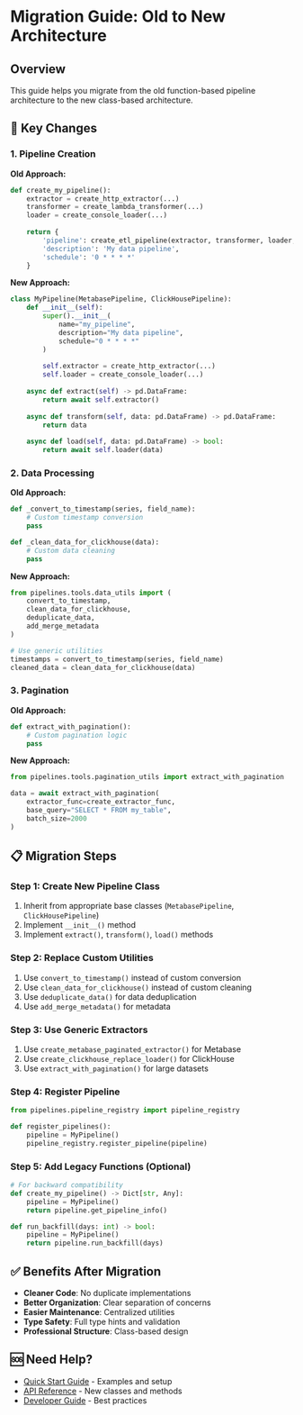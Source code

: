 # Migration Guide: Old to New Architecture

## Overview

This guide helps you migrate from the old function-based pipeline architecture to the new class-based architecture.

## 🔄 Key Changes

### 1. Pipeline Creation

**Old Approach:**
```python
def create_my_pipeline():
    extractor = create_http_extractor(...)
    transformer = create_lambda_transformer(...)
    loader = create_console_loader(...)
    
    return {
        'pipeline': create_etl_pipeline(extractor, transformer, loader, "My Pipeline"),
        'description': 'My data pipeline',
        'schedule': '0 * * * *'
    }
```

**New Approach:**
```python
class MyPipeline(MetabasePipeline, ClickHousePipeline):
    def __init__(self):
        super().__init__(
            name="my_pipeline",
            description="My data pipeline",
            schedule="0 * * * *"
        )
        
        self.extractor = create_http_extractor(...)
        self.loader = create_console_loader(...)
    
    async def extract(self) -> pd.DataFrame:
        return await self.extractor()
    
    async def transform(self, data: pd.DataFrame) -> pd.DataFrame:
        return data
    
    async def load(self, data: pd.DataFrame) -> bool:
        return await self.loader(data)
```

### 2. Data Processing

**Old Approach:**
```python
def _convert_to_timestamp(series, field_name):
    # Custom timestamp conversion
    pass

def _clean_data_for_clickhouse(data):
    # Custom data cleaning
    pass
```

**New Approach:**
```python
from pipelines.tools.data_utils import (
    convert_to_timestamp,
    clean_data_for_clickhouse,
    deduplicate_data,
    add_merge_metadata
)

# Use generic utilities
timestamps = convert_to_timestamp(series, field_name)
cleaned_data = clean_data_for_clickhouse(data)
```

### 3. Pagination

**Old Approach:**
```python
def extract_with_pagination():
    # Custom pagination logic
    pass
```

**New Approach:**
```python
from pipelines.tools.pagination_utils import extract_with_pagination

data = await extract_with_pagination(
    extractor_func=create_extractor_func,
    base_query="SELECT * FROM my_table",
    batch_size=2000
)
```

## 📋 Migration Steps

### Step 1: Create New Pipeline Class
1. Inherit from appropriate base classes (`MetabasePipeline`, `ClickHousePipeline`)
2. Implement `__init__()` method
3. Implement `extract()`, `transform()`, `load()` methods

### Step 2: Replace Custom Utilities
1. Use `convert_to_timestamp()` instead of custom conversion
2. Use `clean_data_for_clickhouse()` instead of custom cleaning
3. Use `deduplicate_data()` for data deduplication
4. Use `add_merge_metadata()` for metadata

### Step 3: Use Generic Extractors
1. Use `create_metabase_paginated_extractor()` for Metabase
2. Use `create_clickhouse_replace_loader()` for ClickHouse
3. Use `extract_with_pagination()` for large datasets

### Step 4: Register Pipeline
```python
from pipelines.pipeline_registry import pipeline_registry

def register_pipelines():
    pipeline = MyPipeline()
    pipeline_registry.register_pipeline(pipeline)
```

### Step 5: Add Legacy Functions (Optional)
```python
# For backward compatibility
def create_my_pipeline() -> Dict[str, Any]:
    pipeline = MyPipeline()
    return pipeline.get_pipeline_info()

def run_backfill(days: int) -> bool:
    pipeline = MyPipeline()
    return pipeline.run_backfill(days)
```

## ✅ Benefits After Migration

- **Cleaner Code**: No duplicate implementations
- **Better Organization**: Clear separation of concerns
- **Easier Maintenance**: Centralized utilities
- **Type Safety**: Full type hints and validation
- **Professional Structure**: Class-based design

## 🆘 Need Help?

- [Quick Start Guide](./quick-start.md) - Examples and setup
- [API Reference](./api-reference.md) - New classes and methods
- [Developer Guide](./developer-guide.md) - Best practices